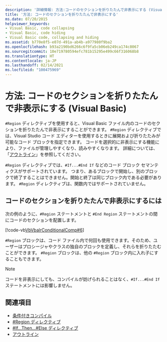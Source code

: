 ```yaml
---
description: '詳細情報: 方法:コードのセクションを折りたたんで非表示にする (Visual Basic)'
title: '方法: コードのセクションを折りたたんで非表示にする'
ms.date: 07/20/2015
helpviewer_keywords:
- Visual Basic, code collapsing
- Visual Basic, code hiding
- Visual Basic code, collapsing and hiding
ms.assetid: b770e8f5-e07d-491a-ab4b-a977980f9ba2
ms.openlocfilehash: b93a2190bd6266c6f9fa5cb06eb249ca174c8067
ms.sourcegitcommit: 10e719780594efc781b15295e499c66f316068b8
ms.translationtype: HT
ms.contentlocale: ja-JP
ms.lasthandoff: 02/14/2021
ms.locfileid: "100475969"
---
```

# <a name="how-to-collapse-and-hide-sections-of-code-visual-basic"></a>方法: コードのセクションを折りたたんで非表示にする (Visual Basic)

`#Region` ディレクティブを使用すると、Visual Basic ファイル内のコードのセクションを折りたたんで非表示にすることができます。 `#Region` ディレクティブでは、Visual Studio コード エディターを使用するときに展開および折りたたみが可能なコード ブロックを指定できます。 コードを選択的に非表示にする機能により、ファイルが管理しやすくなり、読みやすくなります。 詳細については、「[アウトライン](/visualstudio/ide/outlining)」を参照してください。

`#Region` ディレクティブでは、`#If...#End If` などのコード ブロック セマンティクスがサポートされています。 つまり、あるブロックで開始し、別のブロックで終了することはできません。開始と終了は同じブロック内である必要があります。 `#Region` ディレクティブは、関数内ではサポートされていません。

## <a name="to-collapse-and-hide-a-section-of-code"></a>コードのセクションを折りたたんで非表示にするには

次の例のように、`#Region` ステートメントと `#End Region` ステートメントの間にコードのセクションを配置します。

[!code-vb[VbVbalrConditionalComp#6](~/samples/snippets/visualbasic/VS_Snippets_VBCSharp/VbVbalrConditionalComp/VB/Class1.vb#6)]

`#Region` ブロックは、コード ファイル内で何回も使用できます。そのため、ユーザーはプロシージャやクラスの独自のブロックを定義し、それらを折りたたむことができます。 `#Region` ブロックは、他の `#Region` ブロック内に入れ子にすることもできます。

> [!NOTE]
> コードを非表示にしても、コンパイルが妨げられることはなく、`#If...#End If` ステートメントには影響しません。

## <a name="see-also"></a>関連項目

- [条件付きコンパイル](conditional-compilation.md)
- [#Region ディレクティブ](../../language-reference/directives/region-directive.md)
- [#If...Then...#Else ディレクティブ](../../language-reference/directives/if-then-else-directives.md)
- [アウトライン](/visualstudio/ide/outlining)

